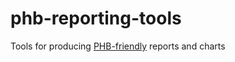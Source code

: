 # phb-reporting-tools

Tools for producing [PHB-friendly](https://www.urbandictionary.com/define.php?term=PHB) reports and charts
